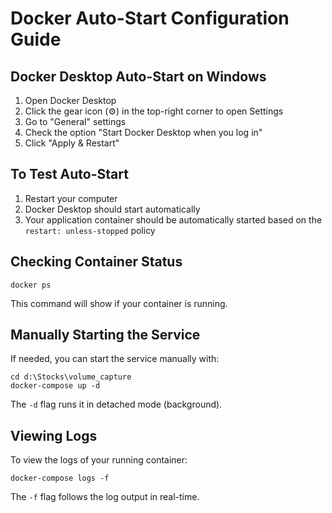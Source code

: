 # Docker Auto-Start Configuration Guide

## Docker Desktop Auto-Start on Windows

1. Open Docker Desktop
2. Click the gear icon (⚙️) in the top-right corner to open Settings
3. Go to "General" settings
4. Check the option "Start Docker Desktop when you log in"
5. Click "Apply & Restart"

## To Test Auto-Start

1. Restart your computer
2. Docker Desktop should start automatically
3. Your application container should be automatically started based on the `restart: unless-stopped` policy

## Checking Container Status

```
docker ps
```

This command will show if your container is running.

## Manually Starting the Service

If needed, you can start the service manually with:

```
cd d:\Stocks\volume_capture
docker-compose up -d
```

The `-d` flag runs it in detached mode (background).

## Viewing Logs

To view the logs of your running container:

```
docker-compose logs -f
```

The `-f` flag follows the log output in real-time.
